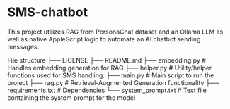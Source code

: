 # SMS-chatbot
This project utilizes RAG from PersonaChat dataset and an Ollama LLM as well as native AppleScript logic to automate an AI chatbot sending messages.

File structure
├── LICENSE
├── README.md
├── embedding.py # Handles embedding generation for RAG
├── helper.py # Utility/helper functions used for SMS handling.
├── main.py # Main script to run the project
├── rag.py # Retrieval-Augmented Generation functionality
├── requirements.txt # Dependencies
└── system_prompt.txt # Text file containing the system prompt for the model
